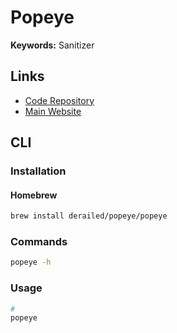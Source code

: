 # Popeye

**Keywords:** Sanitizer

## Links

- [Code Repository](https://github.com/derailed/popeye)
- [Main Website](https://popeyecli.io/)

## CLI

### Installation

#### Homebrew

```sh
brew install derailed/popeye/popeye
```

### Commands

```sh
popeye -h
```

### Usage

```sh
#
popeye
```

